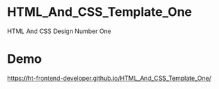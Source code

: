 # HTML_And_CSS_Template_One
HTML And CSS Design Number One 
# Demo
https://ht-frontend-developer.github.io/HTML_And_CSS_Template_One/
